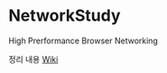 # NetworkStudy
High Prerformance Browser Networking

정리 내용 [Wiki](https://github.com/alias0jm/NetworkStudy/wiki)
